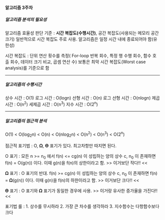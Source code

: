 #### 알고리즘 3주차

##### 알고리즘 분석의 필요성

알고리즘 효율성 판단 기준 : **시간 복잡도(수행시간)**, 공간 복잡도(사용되는 메모리 공간 크기)
	일반적으로 시간 복잡도 주로 사용. 알고리즘은 일정 시간 내에 종료되어야 함(유한성)

시간 복잡도 : 단위 연산 횟수를 측정( For-loop 반복 회수, 특정 행 수행 회수, 함수 호출 회수, 데이터 크기 비교, 곱셈 연산 수)
	보통은 최악 시간 복잡도(Worst case analysis)를 기준으로 함

- - -

##### 알고리즘의 수행시간

상수 시간 : O(1)
로그 시간 : O(logn)
선형 시간 : O(n)
로그 선형 시간 : O(nlogn)
제곱 시간 : O(n<sup>2</sup>)
세제곱 시간 : O(n<sup>3</sup>)
지수 시간 : O(2<sup>n</sup>)

- - -

##### 알고리즘의 점근적 분석

O(1) < O(log<sub>2</sub>n) < O(n) < O(nlog<sub>2</sub>n) < O(n<sup>2</sup>) < O(n<sup>3</sup>) < O(2<sup>n</sup>)

점근적 표기법 : O, 𝛀, 𝚯 표기가 있다. 최고차항만 따지면 된다.

O 표기 : 모든 n >= n<sub>0</sub> 에서  f(n) <= cg(n) 이 성립하는 양의 상수 c, n<sub>0</sub> 이 존재하면 f(n) = O(g(n)) 이다.
	이때 g(n)을 f(n)의 상한이라고 함. 
	>> 이거보단 작다!! << 

𝛀 표기 : O 표기의 반대. f(n) >= cg(n) 이 성립하는 양의 상수 c, n<sub>0</sub> 이 존재하면 f(n) = 𝛀(g(n)) 이다.
	이때 g(n)을 f(n)의 하한이라고 함.
	>> 이거보단 크다!! <<

𝚯 표기 : O 표기와 𝛀 표기가 동일한 경우에 사용. 
	>> 이거랑 유사한 증가율을 가진다!! <<

표기법 룰 :
	1. 상수를 무시하라
	2. 가장 큰 차수를 생각하라
	3. 지수함수는 다항함수보다 크다